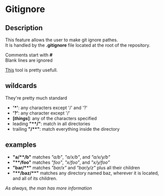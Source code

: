 Gitignore
===

Description
---
This feature allows the user to make git ignore pathes.\
It is handled by the **.gitignore** file located at the root of the repository.

Comments start with **#**\
Blank lines are ignored

[This](https://www.gitinore.io) tool is pretty usefull.

wildcards
---
They\'re pretty much standard

* **\'\*\'**: any characters except '/' and '?'
* **\'?\'**: any character except '/'
* **\[***things***\]**: any of the characters specified
* leading **\"\*\*/\"**: match in all directories
* trailing **\"/\*\*\"**: match everything inside the directory

examples
---
* **\"a/\*\*/b"** matches *\"a/b\"*, *\"a/x/b\"*, and *\"a/x/y/b\"*
* **\"\*\*/foo\"** matches *\"foo\"*, *\"x/foo\"*, and *\"x/y/foo\"*
* **\"bar/\*\*\"** matches *\"bar/x\"* and *\"bar/y/z\"* plus all their children
* **\"\*\*/baz/\*\*\"** matches any directory named baz, wherever it is located, and all of its children.

*As always, the man has more information*

